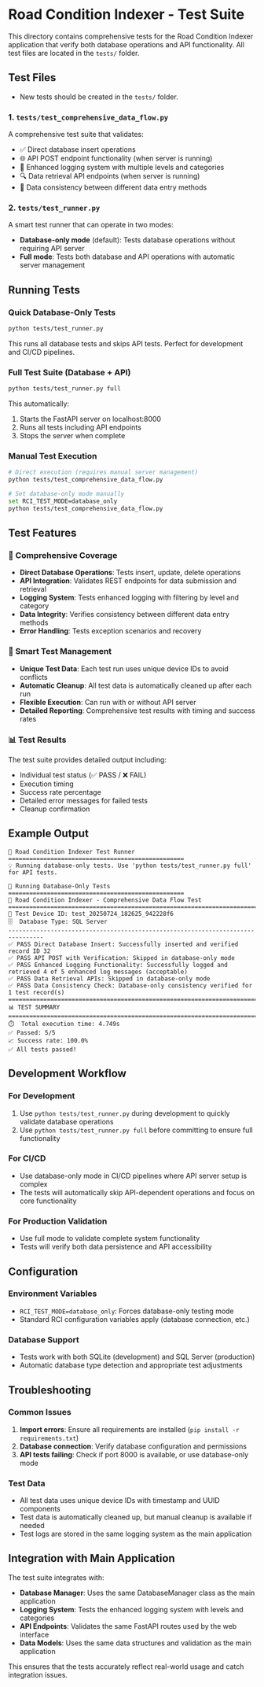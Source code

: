 # Road Condition Indexer - Test Suite

This directory contains comprehensive tests for the Road Condition Indexer application that verify both database operations and API functionality. All test files are located in the `tests/` folder.

## Test Files
- New tests should be created in the `tests/` folder. 

### 1. `tests/test_comprehensive_data_flow.py`
A comprehensive test suite that validates:
- ✅ Direct database insert operations
- 🌐 API POST endpoint functionality (when server is running)
- 📝 Enhanced logging system with multiple levels and categories
- 🔍 Data retrieval API endpoints (when server is running)
- 🔄 Data consistency between different data entry methods

### 2. `tests/test_runner.py`
A smart test runner that can operate in two modes:
- **Database-only mode** (default): Tests database operations without requiring API server
- **Full mode**: Tests both database and API operations with automatic server management

## Running Tests

### Quick Database-Only Tests
```bash
python tests/test_runner.py
```
This runs all database tests and skips API tests. Perfect for development and CI/CD pipelines.

### Full Test Suite (Database + API)
```bash
python tests/test_runner.py full
```
This automatically:
1. Starts the FastAPI server on localhost:8000
2. Runs all tests including API endpoints
3. Stops the server when complete

### Manual Test Execution
```bash
# Direct execution (requires manual server management)
python tests/test_comprehensive_data_flow.py

# Set database-only mode manually
set RCI_TEST_MODE=database_only
python tests/test_comprehensive_data_flow.py
```

## Test Features

### 🎯 Comprehensive Coverage
- **Direct Database Operations**: Tests insert, update, delete operations
- **API Integration**: Validates REST endpoints for data submission and retrieval
- **Logging System**: Tests enhanced logging with filtering by level and category
- **Data Integrity**: Verifies consistency between different data entry methods
- **Error Handling**: Tests exception scenarios and recovery

### 🔧 Smart Test Management
- **Unique Test Data**: Each test run uses unique device IDs to avoid conflicts
- **Automatic Cleanup**: All test data is automatically cleaned up after each run
- **Flexible Execution**: Can run with or without API server
- **Detailed Reporting**: Comprehensive test results with timing and success rates

### 📊 Test Results
The test suite provides detailed output including:
- Individual test status (✅ PASS / ❌ FAIL)
- Execution timing
- Success rate percentage
- Detailed error messages for failed tests
- Cleanup confirmation

## Example Output

```
🧪 Road Condition Indexer Test Runner
==================================================
💡 Running database-only tests. Use 'python tests/test_runner.py full' for API tests.

🧪 Running Database-Only Tests
==================================================
🧪 Road Condition Indexer - Comprehensive Data Flow Test
================================================================================
🔧 Test Device ID: test_20250724_182625_942228f6
🗄️  Database Type: SQL Server
--------------------------------------------------------------------------------
✅ PASS Direct Database Insert: Successfully inserted and verified record ID 32
✅ PASS API POST with Verification: Skipped in database-only mode
✅ PASS Enhanced Logging Functionality: Successfully logged and retrieved 4 of 5 enhanced log messages (acceptable)
✅ PASS Data Retrieval APIs: Skipped in database-only mode
✅ PASS Data Consistency Check: Database-only consistency verified for 1 test record(s)
================================================================================
📊 TEST SUMMARY
================================================================================
⏱️  Total execution time: 4.749s
✅ Passed: 5/5
📈 Success rate: 100.0%
✅ All tests passed!
```

## Development Workflow

### For Development
1. Use `python tests/test_runner.py` during development to quickly validate database operations
2. Use `python tests/test_runner.py full` before committing to ensure full functionality

### For CI/CD
- Use database-only mode in CI/CD pipelines where API server setup is complex
- The tests will automatically skip API-dependent operations and focus on core functionality

### For Production Validation
- Use full mode to validate complete system functionality
- Tests will verify both data persistence and API accessibility

## Configuration

### Environment Variables
- `RCI_TEST_MODE=database_only`: Forces database-only testing mode
- Standard RCI configuration variables apply (database connection, etc.)

### Database Support
- Tests work with both SQLite (development) and SQL Server (production)
- Automatic database type detection and appropriate test adjustments

## Troubleshooting

### Common Issues
1. **Import errors**: Ensure all requirements are installed (`pip install -r requirements.txt`)
2. **Database connection**: Verify database configuration and permissions
3. **API tests failing**: Check if port 8000 is available, or use database-only mode

### Test Data
- All test data uses unique device IDs with timestamp and UUID components
- Test data is automatically cleaned up, but manual cleanup is available if needed
- Test logs are stored in the same logging system as the main application

## Integration with Main Application

The test suite integrates with:
- **Database Manager**: Uses the same DatabaseManager class as the main application
- **Logging System**: Tests the enhanced logging system with levels and categories
- **API Endpoints**: Validates the same FastAPI routes used by the web interface
- **Data Models**: Uses the same data structures and validation as the main application

This ensures that the tests accurately reflect real-world usage and catch integration issues.
